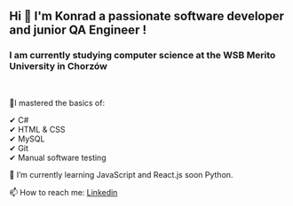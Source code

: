 ### <h2>Hi 👋 I'm Konrad a passionate software developer and junior QA Engineer !</h2>

<h3> I am currently studying computer science at the WSB Merito University in Chorzów</h3><br>

📝I mastered the basics of:


✔ C#<br>
✔ HTML & CSS<br>
✔ MySQL<br>
✔ Git<br>
✔ Manual software testing<br>

🌱 I’m currently learning JavaScript and React.js soon Python.

📫 How to reach me: <a target = "_blank" href="https://www.linkedin.com/in/konrad-ku%C5%BAniak-96912323b/">Linkedin</a>


<!--
**Kuzniakers/Kuzniakers** is a ✨ _special_ ✨ repository because its `README.md` (this file) appears on your GitHub profile.

Here are some ideas to get you started:

- 🔭 I’m currently working on ...
- 🌱 I’m currently learning ...
- 👯 I’m looking to collaborate on ...
- 🤔 I’m looking for help with ...
- 💬 Ask me about ...
- 📫 How to reach me: ...
- 😄 Pronouns: ...
- ⚡ Fun fact: ...
-->
